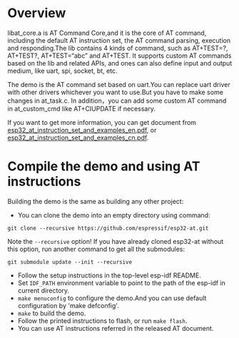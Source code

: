 # Overview
libat_core.a is AT Command Core,and it is the core of AT command, including the default AT instruction set, the AT command parsing, execution and responding.The lib contains 4 kinds of command, such as AT+TEST=?, AT+TEST?, AT+TEST=“abc” and AT+TEST. It supports custom AT commands based on the lib and related APIs, and ones can also define input and output medium, like uart, spi, socket, bt, etc.

The demo is the AT command set based on uart.You can replace uart driver with other drivers whichever you want to use.But you have to make some changes in at_task.c. In addition，you can add some custom AT command in at_custom_cmd like AT+CIUPDATE if necessary.

If you want to get more information, you can get document from [esp32_at_instruction_set_and_examples_en.pdf](http://espressif.com/sites/default/files/documentation/esp32_at_instruction_set_and_examples_en.pdf), or
[esp32_at_instruction_set_and_examples_cn.pdf](http://espressif.com/sites/default/files/documentation/esp32_at_instruction_set_and_examples_cn.pdf).

# Compile the demo and using AT instructions
Building the demo is the same as building any other project:

* You can clone the demo into an empty directory using command:

```
git clone --recursive https://github.com/espressif/esp32-at.git
```
  Note the `--recursive` option! If you have already cloned esp32-at without this option, run another command to get all the submodules:
```shell
git submodule update --init --recursive
```
* Follow the setup instructions in the top-level esp-idf README.
* Set `IDF_PATH` environment variable to point to the path of the esp-idf in current directory.
* `make menuconfig` to configure the demo.And you can use default configuration by 'make defconfig'.
* `make` to build the demo.
* Follow the printed instructions to flash, or run `make flash`.
* You can use AT instructions referred in the released AT document.
